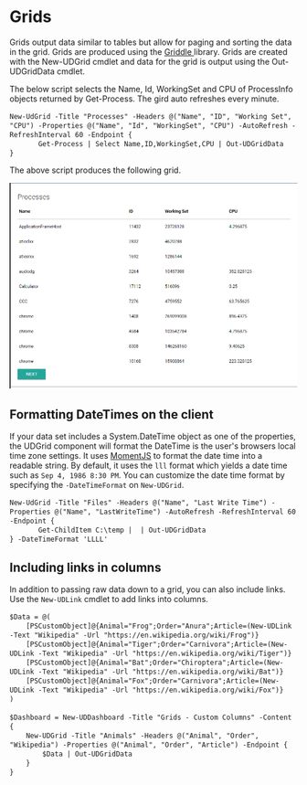 # Grids

Grids output data similar to tables but allow for paging and sorting the data in the grid. Grids are produced using the [Griddle ](https://griddlegriddle.github.io/Griddle/docs/)library. Grids are created with the New-UDGrid cmdlet and data for the grid is output using the Out-UDGridData cmdlet.

The below script selects the Name, Id, WorkingSet and CPU of ProcessInfo objects returned by Get-Process. The gird auto refreshes every minute.

```text
New-UdGrid -Title "Processes" -Headers @("Name", "ID", "Working Set", "CPU") -Properties @("Name", "Id", "WorkingSet", "CPU") -AutoRefresh -RefreshInterval 60 -Endpoint {
       Get-Process | Select Name,ID,WorkingSet,CPU | Out-UDGridData
}
```

The above script produces the following grid.

![](../.gitbook/assets/griddle.png)

## Formatting DateTimes on the client

If your data set includes a System.DateTime object as one of the properties, the UDGrid component will format the DateTime is the user's browsers local time zone settings. It uses [MomentJS](https://momentjs.com/docs/#/displaying/) to format the date time into a readable string. By default, it uses the `lll` format which yields a date time such as `Sep 4, 1986 8:30 PM`. You can customize the date time format by specifying the `-DateTimeFormat` on `New-UDGrid`.

```text
New-UdGrid -Title "Files" -Headers @("Name", "Last Write Time") -Properties @("Name", "LastWriteTime") -AutoRefresh -RefreshInterval 60 -Endpoint {
       Get-ChildItem C:\temp |  | Out-UDGridData
} -DateTimeFormat 'LLLL'
```

## Including links in columns

In addition to passing raw data down to a grid, you can also include links. Use the `New-UDLink` cmdlet to add links into columns.

```text
$Data = @(
    [PSCustomObject]@{Animal="Frog";Order="Anura";Article=(New-UDLink -Text "Wikipedia" -Url "https://en.wikipedia.org/wiki/Frog")}
    [PSCustomObject]@{Animal="Tiger";Order="Carnivora";Article=(New-UDLink -Text "Wikipedia" -Url "https://en.wikipedia.org/wiki/Tiger")}
    [PSCustomObject]@{Animal="Bat";Order="Chiroptera";Article=(New-UDLink -Text "Wikipedia" -Url "https://en.wikipedia.org/wiki/Bat")}
    [PSCustomObject]@{Animal="Fox";Order="Carnivora";Article=(New-UDLink -Text "Wikipedia" -Url "https://en.wikipedia.org/wiki/Fox")}
)

$Dashboard = New-UDDashboard -Title "Grids - Custom Columns" -Content {
    New-UDGrid -Title "Animals" -Headers @("Animal", "Order", "Wikipedia") -Properties @("Animal", "Order", "Article") -Endpoint {
        $Data | Out-UDGridData
    }
}
```

